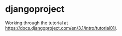 # djangoproject

Working through the tutorial at https://docs.djangoproject.com/en/3.1/intro/tutorial01/.
